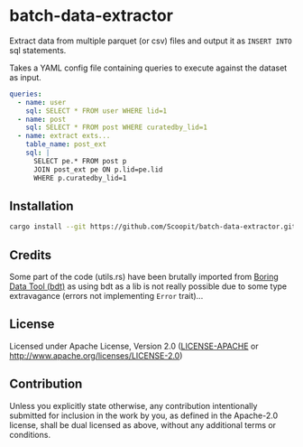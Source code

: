 # batch-data-extractor

Extract data from multiple parquet (or csv) files and
output it as `INSERT INTO` sql statements.

Takes a YAML config file containing queries to execute against the dataset as input.

````YAML
queries:
  - name: user
    sql: SELECT * FROM user WHERE lid=1
  - name: post
    sql: SELECT * FROM post WHERE curatedby_lid=1
  - name: extract exts...
    table_name: post_ext
    sql: |
      SELECT pe.* FROM post p 
      JOIN post_ext pe ON p.lid=pe.lid
      WHERE p.curatedby_lid=1
````

## Installation

````bash
cargo install --git https://github.com/Scoopit/batch-data-extractor.git
````

## Credits

Some part of the code (utils.rs) have been brutally
imported  from [Boring Data Tool (bdt)](https://github.com/andygrove/bdt/tree/main) as
using bdt as a lib is not really possible due to some
type extravagance (errors not implementing `Error` trait)...

## License

Licensed under Apache License, Version 2.0
   ([LICENSE-APACHE](LICENSE-APACHE) or <http://www.apache.org/licenses/LICENSE-2.0>)

## Contribution

Unless you explicitly state otherwise, any contribution intentionally submitted
for inclusion in the work by you, as defined in the Apache-2.0 license, shall be
dual licensed as above, without any additional terms or conditions.
